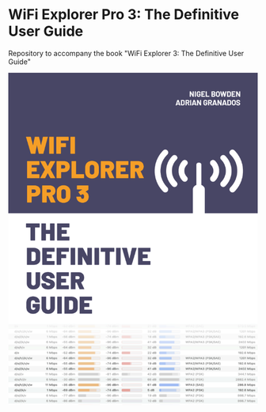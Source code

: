 # WiFi Explorer Pro 3: The Definitive User Guide

Repository to accompany the book "WiFi Explorer 3: The Definitive User Guide" 

![Book Cover](images/book_cover.png)
